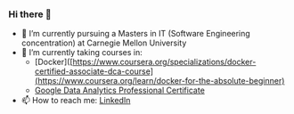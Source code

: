 ### Hi there 👋
- 🔭 I’m currently pursuing a Masters in IT (Software Engineering concentration) at Carnegie Mellon University
- 🌱 I’m currently taking courses in: 
    - [Docker]([https://www.coursera.org/specializations/docker-certified-associate-dca-course](https://www.coursera.org/learn/docker-for-the-absolute-beginner)
    - [Google Data Analytics Professional Certificate](https://www.coursera.org/professional-certificates/google-data-analytics) 
- 📫 How to reach me: [LinkedIn](https://www.linkedin.com/in/jerry-auvagha/)

<!--
**auvagha-jb/auvagha-jb** is a ✨ _special_ ✨ repository because its `README.md` (this file) appears on your GitHub profile.

Here are some ideas to get you started:


- 👯 I’m looking to collaborate on ...
- 🤔 I’m looking for help with ...
- 💬 Ask me about ...
- 😄 Pronouns: ...
- ⚡ Fun fact: ...
-->
